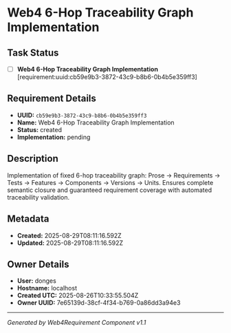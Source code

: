 # Web4 6-Hop Traceability Graph Implementation

## Task Status
- [ ] **Web4 6-Hop Traceability Graph Implementation** [requirement:uuid:cb59e9b3-3872-43c9-b8b6-0b4b5e359ff3]

## Requirement Details

- **UUID:** `cb59e9b3-3872-43c9-b8b6-0b4b5e359ff3`
- **Name:** Web4 6-Hop Traceability Graph Implementation
- **Status:** created
- **Implementation:** pending

## Description

Implementation of fixed 6-hop traceability graph: Prose → Requirements → Tests → Features → Components → Versions → Units. Ensures complete semantic closure and guaranteed requirement coverage with automated traceability validation.

## Metadata

- **Created:** 2025-08-29T08:11:16.592Z
- **Updated:** 2025-08-29T08:11:16.592Z

## Owner Details

- **User:** donges
- **Hostname:** localhost
- **Created UTC:** 2025-08-26T10:33:55.504Z
- **Owner UUID:** 7e65139d-38cf-4f34-b769-0a86dd3a94e3

---

*Generated by Web4Requirement Component v1.1*